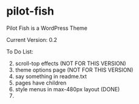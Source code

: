 pilot-fish
==========

Pilot Fish is a WordPress Theme

Current Version: 0.2

To Do List:

2. scroll-top effects (NOT FOR THIS VERSION)
3. theme options page (NOT FOR THIS VERSION)
6. say something in readme.txt
17. pages have children
19. style menus in max-480px layout (DONE)
20. 
